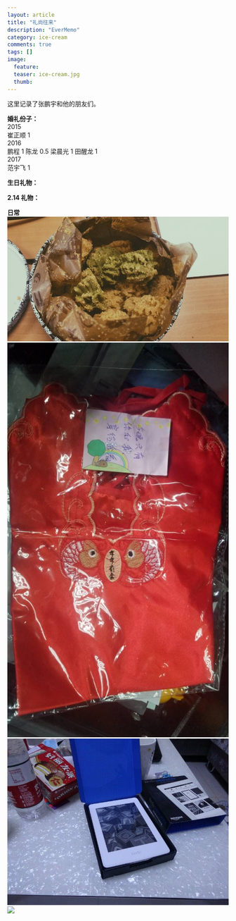 ```yaml
---
layout: article
title: "礼尚往来"
description: "EverMemo"
category: ice-cream
comments: true
tags: []
image:
  feature:
  teaser: ice-cream.jpg
  thumb:
---
```


这里记录了张鹏宇和他的朋友们。



**婚礼份子：**  
2015  
崔正顺 1  
2016  
鹏程 1 陈龙 0.5 梁晨光 1 田醒龙 1  
2017  
范宇飞 1  

**生日礼物：**  

**2.14 礼物：**  

**日常**  
![](/blog/礼尚往来/cookies.jpg)  
![](/blog/礼尚往来/red.jpg)
![](/blog/礼尚往来/kindle.jpg)
![](/blog/礼尚往来/好吗好的.jpg)

